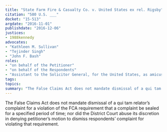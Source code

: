 ```yaml
---
title: "State Farm Fire & Casualty Co. v. United States ex rel. Rigsby"
citation: "580 U.S. ___"
docket: "15-513"
argdate: "2016-11-01"
publishdate: "2016-12-06"
justices:
- 1988kennedy
advocates:
- "Kathleen M. Sullivan"
- "Tejinder Singh"
- "John F. Bash"
roles:
- "on behalf of the Petitioner"
- "on behalf of the Respondents"
- "Assistant to the Solicitor General, for the United States, as amicus curiae, supporting the Respondents"
tags:
topics:
summary: "The False Claims Act does not mandate dismissal of a qui tam relator’s complaint for a violation of the FCA requirement that a complaint be sealed for a specified period of time; nor did the District Court abuse its discretion in denying petitioner’s motion to dismiss respondents’ complaint for violating that requirement."
---
```

The False Claims Act does not mandate dismissal of a qui tam relator’s complaint for a violation of the FCA requirement that a complaint be sealed for a specified period of time; nor did the District Court abuse its discretion in denying petitioner’s motion to dismiss respondents’ complaint for violating that requirement.

